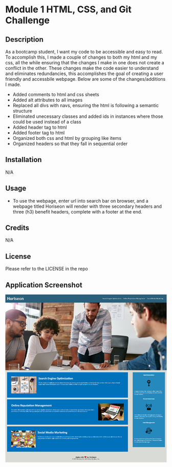 # Module 1 HTML, CSS, and Git Challenge

## Description
As a bootcamp student, I want my code to be accessible and easy to read. To accomplish this, I made a couple of changes to both my html and my css, all the while ensuring that the changes I make in one does not create a conflict in the other. These changes make the code easier to understand and eliminates redundancies, this accomplishes the goal of creating a user friendly and accessbile webpage. Below are some of the changes/additions I made.

* Added comments to html and css sheets
* Added alt attributes to all images
* Replaced all divs with navs, ensuring the html is following a semantic structure
* Eliminated unecessary classes and added ids in instances where those could be used instead of a class
* Added  header tag to html 
* Added footer tag to html
* Organized both css and html by grouping like items 
* Organized headers so that they fall in sequential order

## Installation
N/A

## Usage
* To use the webpage, enter url into search bar on browser, and a webpage titled Horiseon will render with three secondary headers and three (h3) benefit headers, complete with a footer at the end. 

## Credits
N/A

## License
Please refer to the LICENSE in the repo

## Application Screenshot
![screenshot of horiseon homepage](./Assets/Horiseon.screenshot.png)



